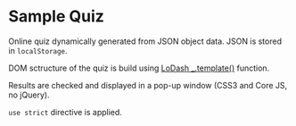 # Sample Quiz

Online quiz dynamically generated from JSON object data. JSON is stored in `localStorage`.

DOM sctructure of the quiz is build using [LoDash _.template()](https://lodash.com/docs/4.17.4#template) function.

Results are checked and displayed in a pop-up window (CSS3 and Core JS, no jQuery).

`use strict` directive is applied.
